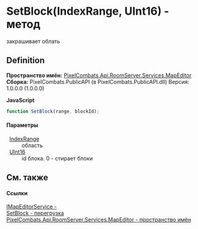 # SetBlock(IndexRange, UInt16) - метод


закрашивает облать



## Definition
**Пространство имён:** <a href="552acd57-3300-cd64-0b3b-a5f5249b9f38">PixelCombats.Api.RoomServer.Services.MapEditor</a>  
**Сборка:** PixelCombats.PublicAPI (в PixelCombats.PublicAPI.dll) Версия: 1.0.0.0 (1.0.0.0)

**JavaScript**
``` JavaScript
function SetBlock(range, blockId);
```



#### Параметры
<dl><dt>  <a href="f4e1d827-5351-0888-3b60-5f22ed5b0dcf">IndexRange</a></dt><dd>область</dd><dt>  <a href="https://learn.microsoft.com/dotnet/api/system.uint16" target="_blank" rel="noopener noreferrer">UInt16</a></dt><dd>id блока. 0 - стирает блоки</dd></dl>

## См. также


#### Ссылки
<a href="e4e2bf53-dee9-b0bf-92ce-2011b51fbbcf">IMapEditorService - </a>  
<a href="6e8d50eb-421d-72f1-dbf9-0ff2ceb47839">SetBlock - перегрузка</a>  
<a href="552acd57-3300-cd64-0b3b-a5f5249b9f38">PixelCombats.Api.RoomServer.Services.MapEditor - пространство имён</a>  
